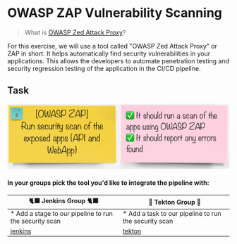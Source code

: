 # OWASP ZAP Vulnerability Scanning

> What is [OWASP Zed Attack Proxy](https://www.zaproxy.org/)? 

For this exercise, we will use a tool called "OWASP Zed Attack Proxy" or ZAP in short. It helps automatically find security vulnerabilities in your applications. This allows the developers to automate penetration testing and security regression testing of the application in the CI/CD pipeline.

## Task

![task-owasp](./images/task-owasp.png)

#### In your groups pick the tool you'd like to integrate the pipeline with:

| 🐈‍⬛ **Jenkins Group** 🐈‍⬛  |  🐅 **Tekton Group** 🐅 |
|-----------------------|----------------------------|
| * Add a stage to our pipeline to run the security scan | * Add a task to our pipeline to run the security scan |
| [jenkins](3-revenge-of-the-automated-testing/6a-jenkins.md) | [tekton](3-revenge-of-the-automated-testing/6b-tekton.md) |
